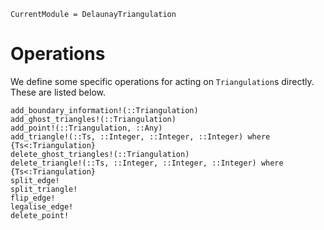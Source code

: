 ```@meta
CurrentModule = DelaunayTriangulation
```

# Operations

We define some specific operations for acting on `Triangulation`s directly. These are listed below.

```@docs 
add_boundary_information!(::Triangulation)
add_ghost_triangles!(::Triangulation)
add_point!(::Triangulation, ::Any)
add_triangle!(::Ts, ::Integer, ::Integer, ::Integer) where {Ts<:Triangulation}
delete_ghost_triangles!(::Triangulation)
delete_triangle!(::Ts, ::Integer, ::Integer, ::Integer) where {Ts<:Triangulation}
split_edge!
split_triangle!
flip_edge!
legalise_edge!
delete_point!
```